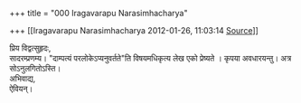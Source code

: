 +++
title = "000 Iragavarapu Narasimhacharya"

+++
[[Iragavarapu Narasimhacharya	2012-01-26, 11:03:14 [Source](https://groups.google.com/g/bvparishat/c/BCAMvzxZm0U)]]



प्रिय विद्वत्सुहृदः,  
सादरम्प्रणम्य। "दाम्पत्यं परलोकेऽप्यनुवर्तते"ति विषयमधिकृत्य लेख एको प्रेष्यते । कृपया अवधारयन्तु। अत्र सोऽनुलगितोऽस्ति।  
अभिवाद्य,  
ऐवियन्।  

